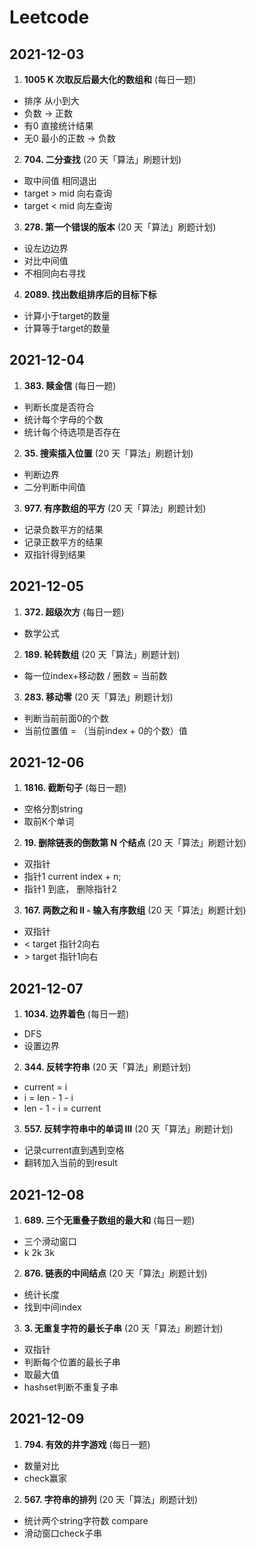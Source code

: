 # Leetcode

## 2021-12-03
1. **1005 K 次取反后最大化的数组和** (每日一题)   
- 排序 从小到大
- 负数 -> 正数
- 有0 直接统计结果
- 无0 最小的正数 -> 负数

2. **704. 二分查找** (20 天「算法」刷题计划)
- 取中间值 相同退出
- target > mid 向右查询
- target < mid 向左查询

3. **278. 第一个错误的版本** (20 天「算法」刷题计划)
- 设左边边界
- 对比中间值
- 不相同向右寻找

4. **2089. 找出数组排序后的目标下标** 
- 计算小于target的数量
- 计算等于target的数量

## 2021-12-04
1. **383. 赎金信** (每日一题) 
- 判断长度是否符合
- 统计每个字母的个数
- 统计每个待选项是否存在

2. **35. 搜索插入位置** (20 天「算法」刷题计划)
- 判断边界
- 二分判断中间值

3. **977. 有序数组的平方** (20 天「算法」刷题计划)
- 记录负数平方的结果
- 记录正数平方的结果
- 双指针得到结果

## 2021-12-05
1. **372. 超级次方** (每日一题) 
- 数学公式

2. **189. 轮转数组** (20 天「算法」刷题计划)
- 每一位index+移动数 / 圈数 = 当前数

3. **283. 移动零** (20 天「算法」刷题计划)
- 判断当前前面0的个数
- 当前位置值 = （当前index + 0的个数）值

## 2021-12-06
1. **1816. 截断句子** (每日一题) 
- 空格分割string
- 取前K个单词

2. **19. 删除链表的倒数第 N 个结点** (20 天「算法」刷题计划)
- 双指针 
- 指针1 current index + n;
- 指针1 到底， 删除指针2

3. **167. 两数之和 II - 输入有序数组** (20 天「算法」刷题计划)
- 双指针
- < target 指针2向右
- \> target 指针1向右

## 2021-12-07
1. **1034. 边界着色** (每日一题) 
- DFS
- 设置边界

2. **344. 反转字符串** (20 天「算法」刷题计划)
- current = i
- i = len - 1 - i
- len - 1 - i = current

3. **557. 反转字符串中的单词 III** (20 天「算法」刷题计划)
- 记录current直到遇到空格
- 翻转加入当前的到result

## 2021-12-08
1. **689. 三个无重叠子数组的最大和** (每日一题) 
- 三个滑动窗口
- k 2k 3k

2. **876. 链表的中间结点** (20 天「算法」刷题计划)
- 统计长度
- 找到中间index

3. **3. 无重复字符的最长子串** (20 天「算法」刷题计划)
- 双指针
- 判断每个位置的最长子串
- 取最大值
- hashset判断不重复子串

## 2021-12-09
1. **794. 有效的井字游戏** (每日一题) 
- 数量对比
- check赢家

2. **567. 字符串的排列** (20 天「算法」刷题计划)
- 统计两个string字符数 compare
- 滑动窗口check子串